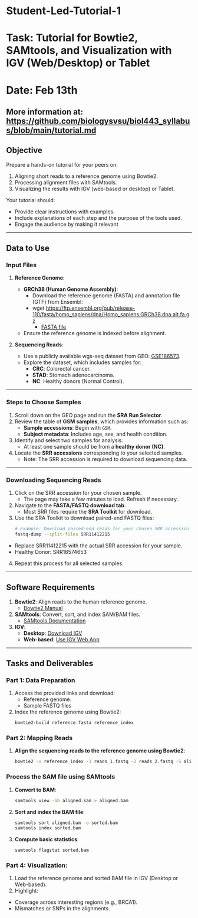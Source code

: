 # Student-Led-Tutorial-1
# Task: Tutorial for Bowtie2, SAMtools, and Visualization with IGV (Web/Desktop) or Tablet
# Date: Feb 13th
## More information at: https://github.com/biologysvsu/biol443_syllabus/blob/main/tutorial.md

## **Objective**
Prepare a hands-on tutorial for your peers on:
1. Aligning short reads to a reference genome using Bowtie2.
2. Processing alignment files with SAMtools.
3. Visualizing the results with IGV (web-based or desktop) or Tablet.

Your tutorial should:
- Provide clear instructions with examples.
- Include explanations of each step and the purpose of the tools used.
- Engage the audience by making it relevant

---

## **Data to Use**

### **Input Files**
1. **Reference Genome**:
   - **GRCh38 (Human Genome Assembly)**:
     - Download the reference genome (FASTA) and annotation file (GTF) from Ensembl:
     - wget https://ftp.ensembl.org/pub/release-110/fasta/homo_sapiens/dna/Homo_sapiens.GRCh38.dna.alt.fa.gz
       - [FASTA file](https://ftp.ensembl.org/pub/release-110/fasta/homo_sapiens/dna/)
   - Ensure the reference genome is indexed before alignment.

2. **Sequencing Reads**:
   - Use a publicly available wgs-seq dataset from GEO: [GSE186573](https://www.ncbi.nlm.nih.gov/geo/query/acc.cgi?acc=GSE186573).
   - Explore the dataset, which includes samples for:
     - **CRC**: Colorectal cancer.
     - **STAD**: Stomach adenocarcinoma.
     - **NC**: Healthy donors (Normal Control).

---

### **Steps to Choose Samples**
1. Scroll down on the GEO page and run the **SRA Run Selector**.
2. Review the table of **GSM samples**, which provides information such as:
   - **Sample accessions**: Begin with `GSM`.
   - **Subject metadata**: Includes age, sex, and health condition.
3. Identify and select two samples for analysis:
   - At least one sample should be from a **healthy donor (NC)**.
4. Locate the **SRR accessions** corresponding to your selected samples.
   - Note: The SRR accession is required to download sequencing data.

---

### **Downloading Sequencing Reads**
1. Click on the SRR accession for your chosen sample.
   - The page may take a few minutes to load. Refresh if necessary.
2. Navigate to the **FASTA/FASTQ download tab**.
   - Most SRR files require the **SRA Toolkit** for download.
3. Use the SRA Toolkit to download paired-end FASTQ files:
   ```bash
   # Example: Download paired-end reads for your chosen SRR accession
   fastq-dump --split-files SRR11412215
- Replace SRR11412215 with the actual SRR accession for your sample.
- Healthy Donor: SRR16574653
4. Repeat this process for all selected samples.
---

## **Software Requirements**
1. **Bowtie2**: Align reads to the human reference genome.
   - [Bowtie2 Manual](http://bowtie-bio.sourceforge.net/bowtie2/manual.shtml)
2. **SAMtools**: Convert, sort, and index SAM/BAM files.
   - [SAMtools Documentation](http://www.htslib.org/doc/)
3. **IGV**:
   - **Desktop**: [Download IGV](https://software.broadinstitute.org/software/igv/download)
   - **Web-based**: [Use IGV Web App](https://igv.org/app/)

---

## **Tasks and Deliverables**
### **Part 1: Data Preparation**
1. Access the provided links and download:
   - Reference genome.
   - Sample FASTQ files
2. Index the reference genome using Bowtie2:
   ```bash
   bowtie2-build reference.fasta reference_index
### **Part 2: Mapping Reads**

1. **Align the sequencing reads to the reference genome using Bowtie2**:
   ```bash
   bowtie2 -x reference_index -1 reads_1.fastq -2 reads_2.fastq -S aligned.sam

### **Process the SAM file using SAMtools**

1. **Convert to BAM**:
   ```bash
   samtools view -Sb aligned.sam > aligned.bam

2. **Sort and index the BAM file**:  

   ```bash
   samtools sort aligned.bam -o sorted.bam
   samtools index sorted.bam

3. **Compute basic statistics**:
   ```bash
   samtools flagstat sorted.bam

### **Part 4: Visualization**:
1. Load the reference genome and sorted BAM file in IGV (Desktop or Web-based).
2. Highlight:
- Coverage across interesting regions (e.g., BRCA1).
- Mismatches or SNPs in the alignments.
